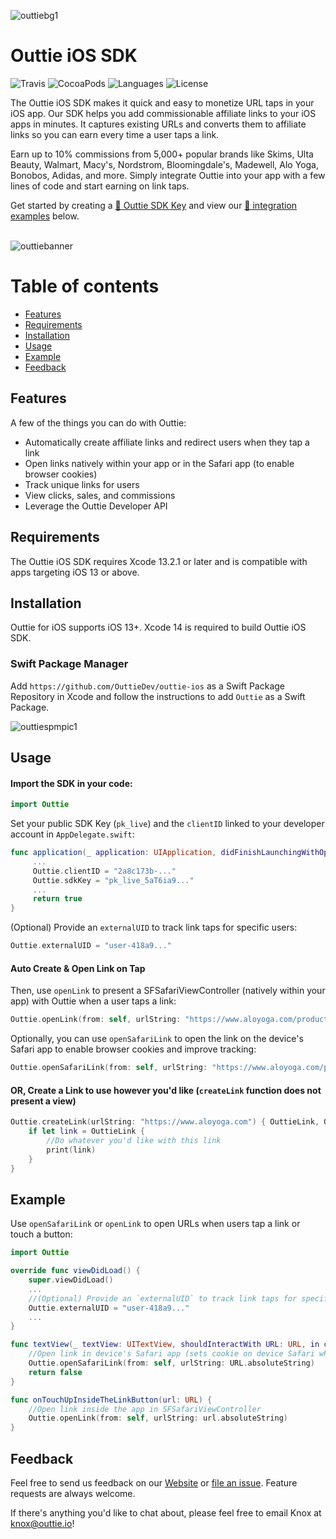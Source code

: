 ![outtiebg1](https://user-images.githubusercontent.com/69208945/207442752-9b73599e-6c50-49e9-b175-cbf48cb4b71d.png)


<h1 align="left"> Outtie iOS SDK</h1>

![Travis](https://img.shields.io/travis/stripe/stripe-ios/master.svg?style=flat)
![CocoaPods](https://img.shields.io/badge/platforms-iOS-orange.svg?maxAge=2592000)
![Languages](https://img.shields.io/badge/languages-Swift-orange.svg?maxAge=2592000)
![License](https://img.shields.io/cocoapods/l/Stripe.svg?style=flat)

The Outtie iOS SDK makes it quick and easy to monetize URL taps in your iOS app. Our SDK helps you add commissionable affiliate links to your iOS apps in minutes. It captures existing URLs and converts them to affiliate links so you can earn every time a user taps a link.

Earn up to 10% commissions from 5,000+ popular brands like Skims, Ulta Beauty, Walmart, Macy's, Nordstrom, Bloomingdale's, Madewell, Alo Yoga, Bonobos, Adidas, and more. Simply integrate Outtie into your app with a few lines of code and start earning on link taps.

Get started by creating a [🔑 Outtie SDK Key](https://outtie.io) and view our [📘 integration examples](#example) below.
<br />
<br />

![outtiebanner](https://user-images.githubusercontent.com/69208945/206001469-e8da6132-8956-450d-8b18-cb3bcbce0c14.png)

Table of contents
=================

<!--ts-->
   * [Features](#features)
   * [Requirements](#requirements)
   * [Installation](#installation)
   * [Usage](#usage)
   * [Example](#example)
   * [Feedback](#feedback)

<!--te-->

## Features

A few of the things you can do with Outtie:

* Automatically create affiliate links and redirect users when they tap a link
* Open links natively within your app or in the Safari app (to enable browser cookies)
* Track unique links for users
* View clicks, sales, and commissions
* Leverage the Outtie Developer API

## Requirements

The Outtie iOS SDK requires Xcode 13.2.1 or later and is compatible with apps targeting iOS 13 or above.


## Installation

Outtie for iOS supports iOS 13+.
Xcode 14 is required to build Outtie iOS SDK.

### Swift Package Manager
Add `https://github.com/OuttieDev/outtie-ios` as a Swift Package Repository in Xcode and follow the instructions to add `Outtie` as a Swift Package.

![outtiespmpic1](https://user-images.githubusercontent.com/69208945/206009405-c4c3c7b3-ca04-4d60-bcba-56e20a5b0185.png)

## Usage

#### Import the SDK in your code:
```swift
import Outtie
``` 

Set your public SDK Key (`pk_live`) and the `clientID` linked to your developer account in `AppDelegate.swift`:

```swift
func application(_ application: UIApplication, didFinishLaunchingWithOptions launchOptions: [UIApplicationLaunchOptionsKey: Any]?) -> Bool {
     ...
     Outtie.clientID = "2a8c173b-..."
     Outtie.sdkKey = "pk_live_5aT6ia9..."
     ...
     return true
}
```

(Optional) Provide an `externalUID` to track link taps for specific users:

```swift
Outtie.externalUID = "user-418a9..."
```

#### Auto Create & Open Link on Tap
Then, use `openLink` to present a SFSafariViewController (natively within your app) with Outtie when a user taps a link:

```swift
Outtie.openLink(from: self, urlString: "https://www.aloyoga.com/products/m1205r-conquer-reform-crewneck-short-sleeve-dark-heather-grey")
```

Optionally, you can use `openSafariLink` to open the link on the device's Safari app to enable browser cookies and improve tracking:

```swift
Outtie.openSafariLink(from: self, urlString: "https://www.aloyoga.com/products/b1013f-alo-lasting-lip-balm-alo-scent")
```

#### OR, Create a Link to use however you'd like (`createLink` function does not present a view) 
```swift
Outtie.createLink(urlString: "https://www.aloyoga.com") { OuttieLink, OuttieError in
    if let link = OuttieLink {
        //Do whatever you'd like with this link
        print(link)
    }
}
```

## Example

Use `openSafariLink` or `openLink` to open URLs when users tap a link or touch a button:

```swift
import Outtie
```

```swift
override func viewDidLoad() {
    super.viewDidLoad()
    ...
    //(Optional) Provide an `externalUID` to track link taps for specific users:
    Outtie.externalUID = "user-418a9..."
    ...
}
```

```swift
func textView(_ textView: UITextView, shouldInteractWith URL: URL, in characterRange: NSRange) -> Bool {
    //Open link in device's Safari app (sets cookie on device Safari which leads to better performance, more tracking)
    Outtie.openSafariLink(from: self, urlString: URL.absoluteString)
    return false
}
```

```swift
func onTouchUpInsideTheLinkButton(url: URL) {
    //Open link inside the app in SFSafariViewController
    Outtie.openLink(from: self, urlString: url.absoluteString)
}
```

## Feedback

Feel free to send us feedback on our [Website](https://outtie.io) or [file an issue](https://github.com/OuttieDev/outtie-ios/issues/new). Feature requests are always welcome.

If there's anything you'd like to chat about, please feel free to email Knox at knox@outtie.io!

